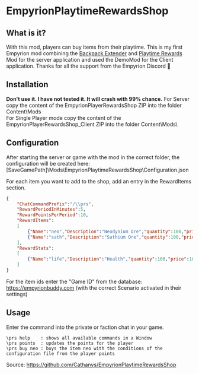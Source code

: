 # EmpyrionPlaytimeRewardsShop

## What is it?
With this mod, players can buy items from their playtime.
This is my first Empyrion mod combining the [Backpack Extender](https://github.com/GitHub-TC/EmpyrionBackpackExtender) and [Playtime Rewards](https://github.com/GitHub-TC/EmpyrionPlaytimeRewards) Mod for the server application and used the DemoMod for the Client application.
Thanks for all the support from the Empyrion Discord 💜

## Installation

**Don't use it. I have not tested it. It will crash with 99% chance.**
For Server copy the content of the EmpyrionPlayerRewardsShop ZIP into the folder Content\Mods\
For Single Player mode copy the content of the EmpyrionPlayerRewardsShop_Client ZIP into the folder Content\Mods\

## Configuration
After starting the server or game with the mod in the correct folder, the configuration will be created here:
\[SaveGamePath\]\\Mods\\EmpyrionPlaytimeRewardsShop\\Configuration.json

For each item you want to add to the shop, add an entry in the RewardItems section.

```json
{
	"ChatCommandPrefix":"/\\prs",
	"RewardPeriodInMinutes":5,
	"RewardPointsPerPeriod":10,
	"RewardItems":
	[
		{"Name":"neo","Description":"Neodynium Ore","quantity":100,"price":100,"itemId":4300},
		{"Name":"sath","Description":"Sathium Ore","quantity":100,"price":100,"itemId":4332}
	],
	"RewardStats":
	[
		{"Name":"life","Description":"Health","quantity":100,"price":100,"maxStat":2000}
	]
}
```

For the item ids enter the "Game ID" from the database: https://empyrionbuddy.com (with the correct Scenario activated in their settings)

## Usage
Enter the command into the private or faction chat in your game.

```
\prs help    : shows all available commands in a Window
\prs points  : updates the points for the player
\prs buy neo : buys the item neo with the conditions of the configuration file from the player points
```
Source: https://github.com/Cathanys/EmpyrionPlaytimeRewardsShop
